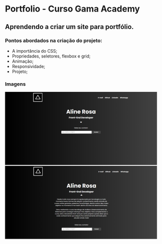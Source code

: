 # Portfolio - Curso Gama Academy

## Aprendendo a criar um site para portfólio.

### Pontos abordados na criação do projeto:

* A importância do CSS;
* Propriedades, seletores, flexbox e grid;
* Animação;
* Responsividade;
* Projeto;

### Imagens

<img src="/image/print-projeto2.PNG" alt="Projeto"/>

<img src="/image/Print-projeto1.PNG" alt="Projeto"/>